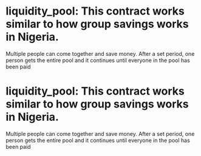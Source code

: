
# liquidity_pool: This contract works similar to how group savings works in Nigeria. 
Multiple people can come together and save money. After a set period, one person gets the entire pool and it continues until everyone in the pool has been paid

# liquidity_pool: This contract works similar to how group savings works in Nigeria. 
Multiple people can come together and save money. After a set period, one person gets the entire pool and it continues until everyone in the pool has been paid

